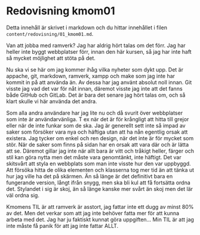 ---
---
Redovisning kmom01
===

Detta innehåll är skrivet i markdown och du hittar innehållet i filen `content/redovisning/01_kmom01.md`.

Van att jobba med ramverk? Jag har aldrig hört talas om det förr. Jag har heller inte byggt webbplatser förr, innan den här kursen, så jag har inte haft så mycket möjlighet att stöta på det.

Nu ska vi se här om jag kommer ihåg vilka nyheter som dykt upp. Det är appache, git, markdown, ramverk, xampp och make som jag inte har kommit in på att använda än. Av dessa har jag använt absolut noll innan. Git visste jag vad det var för nåt innan, däremot visste jag inte att det fanns både GitHub och GitLab. Det är bara det senare jag hört talas om, och så klart skulle vi här använda det andra.

Som alla andra användare har jag lite nu och då svurit över webbplatser som inte är användarvänliga. T ex när det är för krångligt att hitta till grejor eller när de inte funkar som de ska. Jag är generellt sett inte så impad av saker som försöker vara nya och häftiga utan att ha nån egentlig orsak att existera. Jag tycker om enkel och ren design, när det inte är för mycket som stör. När de saker som finns på sidan har en orsak att vara där och är lätta att se. Däremot gillar jag inte när allt bara är vitt och tråkigt heller, färger och stil kan göra nytta men det måste vara genomtänkt, inte häftigt.
Det var skitsvårt att styla en webbplats som man inte visste hur den var uppbyggd. Att försöka hitta de olika elementen och klasserna tog mer tid än att tänka ut hur jag ville ha det på skärmen. Än så länge är det definitivt bara en fungerande version, långt ifrån snygg, men ska bli kul att få fortsätta ordna det. Stylandet i sig är skoj, än så länge kanske mer svårt än skoj men det lär väl ordna sig.

Kmomens TIL är att ramverk är asstort, jag fattar inte ett dugg av minst 80% av det. Men det verkar som att jag inte behöver fatta mer för att kunna arbeta med det. Jag har ju faktiskt kunnat göra uppgiften… Min TIL är att jag inte måste få panik för att jag inte fattar ALLT.
